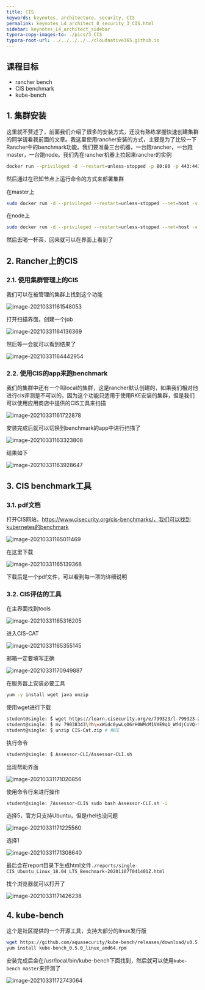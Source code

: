```yaml
---
title: CIS
keywords: keynotes, architecture, security, CIS
permalink: keynotes_L4_architect_8_security_3_CIS.html
sidebar: keynotes_L4_architect_sidebar
typora-copy-images-to: ./pics/3_CIS
typora-root-url: ../../../../../cloudnative365.github.io
---
```


## 课程目标

+ rancher bench
+ CIS benchmark
+ kube-bench

## 1. 集群安装

这里就不赘述了，前面我们介绍了很多的安装方式，还没有熟练掌握快速创建集群的同学请看我前面的文章。我这里使用rancher安装的方式，主要是为了比较一下Rancher中的benchmark功能。我们要准备三台机器，一台跑rancher，一台跑master，一台跑node。我们先在rancher机器上拉起来rancher的实例

``` bash
docker run --privileged -d --restart=unless-stopped -p 80:80 -p 443:443 rancher/rancher
```

然后通过在已知节点上运行命令的方式来部署集群

在master上

``` bash
sudo docker run -d --privileged --restart=unless-stopped --net=host -v /etc/kubernetes:/etc/kubernetes -v /var/run:/var/run  rancher/rancher-agent:v2.5.7 --server https://10.114.6.168 --token htjgc5d9cmzhh8m6tzt6cl896pm7mwdcc4m5x2j6pm8xrxzkpkz7kq --ca-checksum ad921d6183bf76bd855f9e715660550ac92a96ed674667cd3b0dcc4ad09358ac --etcd --controlplane
```

在node上

``` bash
sudo docker run -d --privileged --restart=unless-stopped --net=host -v /etc/kubernetes:/etc/kubernetes -v /var/run:/var/run  rancher/rancher-agent:v2.5.7 --server https://10.114.6.168 --token htjgc5d9cmzhh8m6tzt6cl896pm7mwdcc4m5x2j6pm8xrxzkpkz7kq --ca-checksum ad921d6183bf76bd855f9e715660550ac92a96ed674667cd3b0dcc4ad09358ac --worker
```

然后去喝一杯茶，回来就可以在界面上看到了

## 2. Rancher上的CIS

### 2.1. 使用集群管理上的CIS

我们可以在被管理的集群上找到这个功能

![image-20210331161548053](/pages/keynotes/L4_architect/8_security/pics/3_CIS/image-20210331161548053.png)

打开扫描界面，创建一个job

![image-20210331164136369](/pages/keynotes/L4_architect/8_security/pics/3_CIS/image-20210331164136369.png)

然后等一会就可以看到结果了

![image-20210331164442954](/pages/keynotes/L4_architect/8_security/pics/3_CIS/image-20210331164442954.png)

### 2.2. 使用CIS的app来跑benchmark

我们的集群中还有一个叫local的集群，这是rancher默认创建的，如果我们相对他进行cis评测是不可以的，因为这个功能只适用于使用RKE安装的集群，但是我们可以使用应用商店中提供的CIS工具来扫描

![image-20210331161722878](/pages/keynotes/L4_architect/8_security/pics/3_CIS/image-20210331161722878.png)

安装完成后就可以切换到benchmark的app中进行扫描了

![image-20210331163323808](/pages/keynotes/L4_architect/8_security/pics/3_CIS/image-20210331163323808.png)

结果如下

![image-20210331163928647](/pages/keynotes/L4_architect/8_security/pics/3_CIS/image-20210331163928647.png)

## 3. CIS benchmark工具

### 3.1. pdf文档

打开CIS网站，https://www.cisecurity.org/cis-benchmarks/，我们可以找到kubernetes的benchmark

![image-20210331165011469](/pages/keynotes/L4_architect/8_security/pics/3_CIS/image-20210331165011469.png)

在这里下载

![image-20210331165139368](/pages/keynotes/L4_architect/8_security/pics/3_CIS/image-20210331165139368.png)

下载后是一个pdf文件，可以看到每一项的详细说明

### 3.2. CIS评估的工具

在主界面找到tools

![image-20210331165316205](/pages/keynotes/L4_architect/8_security/pics/3_CIS/image-20210331165316205.png)

进入CIS-CAT

![image-20210331165355145](/pages/keynotes/L4_architect/8_security/pics/3_CIS/image-20210331165355145.png)

邮箱一定要填写正确

![image-20210331170949887](/pages/keynotes/L4_architect/8_security/pics/3_CIS/image-20210331170949887.png)



在服务器上安装必要工具

``` bash
yum -y install wget java unzip
```

使用wget进行下载

``` bash
student@single: ̃$ wget https://learn.cisecurity.org/e/799323/l-799323-2019-11-15-3v7x/2mnnf/\79038343?h=xWidc0ywLqO6rH0WMcM1VXE9q1_WfdjCoVQ-tL2jXks # 下载
student@single: ̃$ mv 79038343\?h\=xWidc0ywLqO6rH0WMcM1VXE9q1_WfdjCoVQ-tL2jXks CIS-Cat.zip # 重命名
student@single: ̃$ unzip CIS-Cat.zip # 解压
```

执行命令

``` bash
student@single: ̃$ Assessor-CLI/Assessor-CLI.sh
```

出现帮助界面

![image-20210331171020856](/pages/keynotes/L4_architect/8_security/pics/3_CIS/image-20210331171020856.png)

使用命令行来进行操作

``` bash
student@single: ̃/Assessor-CLI$ sudo bash Assessor-CLI.sh -i
```

选择5，官方只支持Ubuntu，但是rhel也没问题

![image-20210331171225560](/pages/keynotes/L4_architect/8_security/pics/3_CIS/image-20210331171225560.png)

选择1

![image-20210331171308640](/pages/keynotes/L4_architect/8_security/pics/3_CIS/image-20210331171308640.png)

最后会在report目录下生成html文件`./reports/single-CIS_Ubuntu_Linux_18.04_LTS_Benchmark-20201107T041401Z.html`

找个浏览器就可以打开了

![image-20210331171426238](/pages/keynotes/L4_architect/8_security/pics/3_CIS/image-20210331171426238.png)

## 4. kube-bench

这个是社区提供的一个开源工具，支持大部分的linux发行版

``` bash
wget https://github.com/aquasecurity/kube-bench/releases/download/v0.5.0/kube-bench_0.5.0_linux_amd64.rpm
yum install kube-bench_0.5.0_linux_amd64.rpm
```

安装完成后会在/usr/local/bin/kube-bench下面找到，然后就可以使用`kube-bench master`来评测了

![image-20210331172743064](/pages/keynotes/L4_architect/8_security/pics/3_CIS/image-20210331172743064.png)